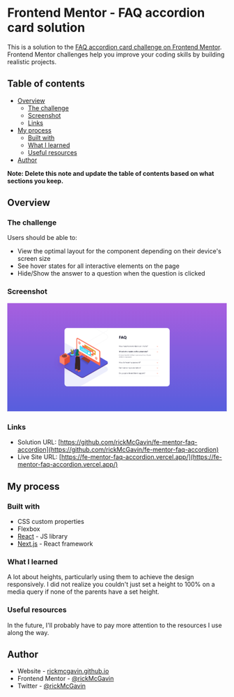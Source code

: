 # Frontend Mentor - FAQ accordion card solution

This is a solution to the [FAQ accordion card challenge on Frontend Mentor](https://www.frontendmentor.io/challenges/faq-accordion-card-XlyjD0Oam). Frontend Mentor challenges help you improve your coding skills by building realistic projects.

## Table of contents

- [Overview](#overview)
  - [The challenge](#the-challenge)
  - [Screenshot](#screenshot)
  - [Links](#links)
- [My process](#my-process)
  - [Built with](#built-with)
  - [What I learned](#what-i-learned)
  - [Useful resources](#useful-resources)
- [Author](#author)

**Note: Delete this note and update the table of contents based on what sections you keep.**

## Overview

### The challenge

Users should be able to:

- View the optimal layout for the component depending on their device's screen size
- See hover states for all interactive elements on the page
- Hide/Show the answer to a question when the question is clicked

### Screenshot

![](./screenshot.png)

### Links

- Solution URL: [https://github.com/rickMcGavin/fe-mentor-faq-accordion](https://github.com/rickMcGavin/fe-mentor-faq-accordion)
- Live Site URL: [https://fe-mentor-faq-accordion.vercel.app/](https://fe-mentor-faq-accordion.vercel.app/)

## My process

### Built with

- CSS custom properties
- Flexbox
- [React](https://reactjs.org/) - JS library
- [Next.js](https://nextjs.org/) - React framework

### What I learned

A lot about heights, particularly using them to achieve the design responsively. I did not realize you couldn't just set a height to 100% on a media query if none of the parents have a set height.

### Useful resources

In the future, I'll probably have to pay more attention to the resources I use along the way.

## Author

- Website - [rickmcgavin.github.io](https://rickmcgavin.github.io)
- Frontend Mentor - [@rickMcGavin](https://www.frontendmentor.io/profile/rickMcGavin)
- Twitter - [@rickMcGavin](https://www.twitter.com/rickMcGavin)
